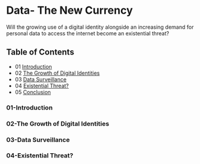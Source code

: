 # Data- The New Currency
Will the growing use of a digital identity alongside an increasing demand for personal data to access the internet become an existential threat?

## Table of Contents

- 01 [Introduction](#01-introduction)
- 02 [The Growth of Digital Identities](#02-The-Growth-of-Digital-Identities)
- 03 [Data Surveillance](#03-Data-Surveillance)
- 04 [Existential Threat?](#04-Existential-Threat)
- 05 [Conclusion](https://github.com/2006695/CS220AU-DP-2022/blob/main/Conclusion)

### 01-Introduction
### 02-The Growth of Digital Identities
### 03-Data Surveillance
### 04-Existential Threat?

